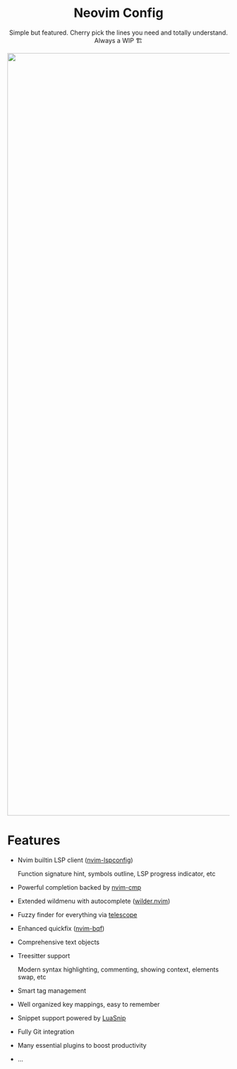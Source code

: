 <div align="center">
  
# Neovim Config

Simple but featured. Cherry pick the lines you need and totally understand. Always a WIP 🏗
  
<img width="1728" alt="Screen Shot 2022-03-11 at 16 01 06" src="https://user-images.githubusercontent.com/11582667/157993792-8b353f27-ab3f-4328-8b83-2a66b5a56fe1.png">

</div>

# Features

* Nvim builtin LSP client ([nvim-lspconfig](https://github.com/neovim/nvim-lspconfig))

  Function signature hint, symbols outline, LSP progress indicator, etc
  
* Powerful completion backed by [nvim-cmp](https://github.com/hrsh7th/nvim-cmp)
* Extended wildmenu with autocomplete ([wilder.nvim](https://github.com/gelguy/wilder.nvim))
* Fuzzy finder for everything via [telescope](https://github.com/nvim-telescope/telescope.nvim)
* Enhanced quickfix ([nvim-bqf](https://github.com/kevinhwang91/nvim-bqf))
* Comprehensive text objects
* Treesitter support

  Modern syntax highlighting, commenting, showing context, elements swap, etc
  
* Smart tag management
* Well organized key mappings, easy to remember
* Snippet support powered by [LuaSnip](https://github.com/L3MON4D3/LuaSnip)
* Fully Git integration
* Many essential plugins to boost productivity
* ...

